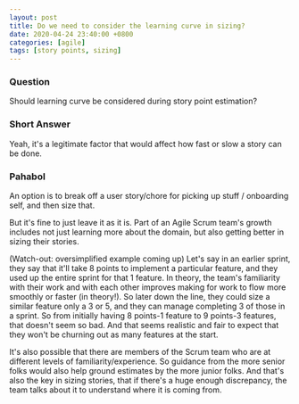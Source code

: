 ```yaml
---
layout: post
title: Do we need to consider the learning curve in sizing?
date: 2020-04-24 23:40:00 +0800
categories: [agile]
tags: [story points, sizing]
---
```


### Question

Should learning curve be considered during story point estimation?


### Short Answer

Yeah, it's a legitimate factor that would affect how fast or slow a story can be done.


### Pahabol

An option is to break off a user story/chore for picking up stuff / onboarding self, and then size that.

But it's fine to just leave it as it is. Part of an Agile Scrum team's growth includes not just learning more about the domain, but also getting better in sizing their stories.

(Watch-out: oversimplified example coming up) Let's say in an earlier sprint, they say that it'll take 8 points to implement a particular feature, and they used up the entire sprint for that 1 feature.  In theory, the team's familiarity with their work and with each other improves making for work to flow more smoothly or faster (in theory!). So later down the line, they could size a similar feature only a 3 or 5, and they can manage completing 3 of those in a sprint. So from initially having 8 points-1 feature to 9 points-3 features, that doesn't seem so bad. And that seems realistic and fair to expect that they won't be churning out as many features at the start.

It's also possible that there are members of the Scrum team who are at different levels of familiarity/experience. So guidance from the more senior folks would also help ground estimates by the more junior folks. And that's also the key in sizing stories, that if there's a huge enough discrepancy, the team talks about it to understand where it is coming from.
